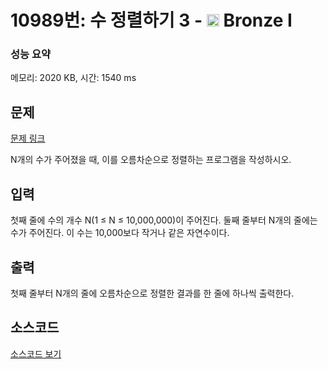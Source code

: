 # 10989번: 수 정렬하기 3 - <img src="https://static.solved.ac/tier_small/5.svg" style="height:20px" /> Bronze I

<!-- performance -->
### 성능 요약
메모리: 2020 KB, 시간: 1540 ms
<!-- end -->

## 문제

[문제 링크](https://boj.kr/10989)


<p>N개의 수가 주어졌을 때, 이를 오름차순으로 정렬하는 프로그램을 작성하시오.</p>



## 입력


<p>첫째 줄에 수의 개수 N(1 ≤ N ≤ 10,000,000)이 주어진다. 둘째 줄부터 N개의 줄에는 수가 주어진다. 이 수는 10,000보다 작거나 같은 자연수이다.</p>



## 출력


<p>첫째 줄부터 N개의 줄에 오름차순으로 정렬한 결과를 한 줄에 하나씩 출력한다.</p>



## 소스코드

[소스코드 보기](수%20정렬하기%203.cpp)